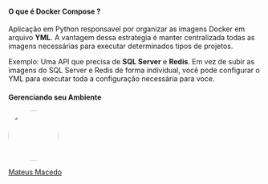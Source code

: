 #### O que é Docker Compose ?

Aplicação em Python responsavel por organizar as imagens Docker em arquivo **YML**. A vantagem dessa estrategia é manter centralizada todas as imagens necessárias para executar determinados tipos de projetos.

Exemplo: Uma API que precisa de **SQL Server** e **Redis**. Em vez de subir as imagens do SQL Server e Redis de forma individual, você pode configurar o YML para executar toda a configuração necessária para voce.

#### Gerenciando seu Ambiente

<a href="https://www.linkedin.com/in/mateus-macedo-937a32163/">
 <img style="border-radius:50%" width="100px; "src="https://avatars.githubusercontent.com/u/63172367?s=460&u=11fd26ea8a7f5663d7707d7ef254e4f8bfca1b05&v=4"/>
 <p>Mateus Macedo</p>
</a>


